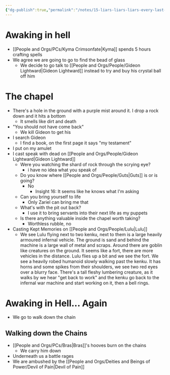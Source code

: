 ```yaml
---
{"dg-publish":true,"permalink":"/notes/15-liars-liars-liars-every-last-one/","tags":["Session-Notes"]}
---
```



# Awaking in hell
- [[People and Orgs/PCs/Kyma Crimsonfate\|Kyma]] spends 5 hours crafting spells
- We agree we are going to go to find the bead of glass
	- We decide to go talk to [[People and Orgs/People/Gideon Lightward\|Gideon Lightward]] instead to try and buy his crystal ball off him 

# The chapel 
- There's a hole in the ground with a purple mist around it. I drop a rock down and it hits a bottom 
	- It smells like dirt and death
- "You should not have come back"
	- We kill Gideon to get his 
- I search Gideon
	- I find a book, on the first page it says "my testament"
- I put on my amulet 
- I cast speak with dead on [[People and Orgs/People/Gideon Lightward\|Gideon Lightward]]
	- Were you watching the shard of rock through the scrying eye?
		- i have no idea what you speak of
	- Do you know where [[People and Orgs/People/Guts\|Guts]] is or is going?
		- No
			- Insight 16: It seems like he knows what I'm asking
	- Can you bring yourself to life
		- Only Zariel can bring me that
	- What's with the pit out back?
		- I use it to bring servants into their next life as my puppets
	- Is there anything valuable inside the chapel worth taking? 
		- Worthless rubble, no
- Casting Kept Memories on [[People and Orgs/People/Lulu\|Lulu]]
	- We see Lulu flying next to two kenku, next to them is a large heavily armoured infernal vehicle. The ground is sand and behind the machine is a large wall of metal and scraps. Around there are goblin like creatures on the ground. It seems like a fort, there are more vehicles in the distance. Lulu flies up a bit and we see the fort. We see a heavily robed humanoid slowly walking past the kenku. It has horns and some spikes from their shoulders, we see two red eyes over a blurry face. There's a tall fleshy lumbering creature, as it walks by we hear "get back to work" and the kenku go back to the infernal war machine and start working on it, then a bell rings. 

# Awaking in Hell... Again
- We go to walk down the chain

## Walking down the Chains
- [[People and Orgs/PCs/Bras\|Bras]]'s hooves burn on the chains
	- We carry him down
- Underneath us a battle rages
- We are ambushed by the [[People and Orgs/Deities and Beings of Power/Devil of Pain\|Devil of Pain]]

